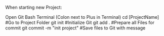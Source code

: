 When starting new Project:

Open Git Bash Terminal (Colon next to Plus in Terminal)
cd [ProjectName] #Go to Project Folder
git init #Initialize Git
git add . #Prepare all Files for commit
git commit -m "init project" #Save files to Git with message